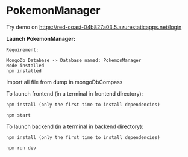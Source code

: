 # PokemonManager

Try demo on https://red-coast-04b827a03.5.azurestaticapps.net/login

**Launch PokemonManager:**

```
Requirement:

MongoDb Database -> Database named: PokemonManager
Node installed
npm installed
```
Import all file from dump in mongoDbCompass


To launch frontend (in a terminal in frontend directory): 

`
npm install (only the first time to install dependencies)
`

`
npm start
`

To launch backend (in a terminal in backend directory): 

`
npm install (only the first time to install dependencies)
`

`
npm run dev
`

